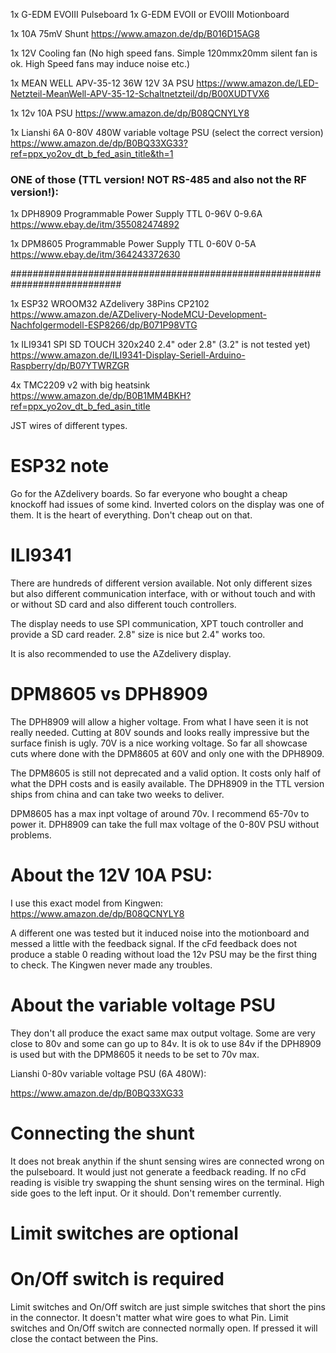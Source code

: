1x G-EDM EVOIII Pulseboard
1x G-EDM EVOII or EVOIII Motionboard

1x 10A 75mV Shunt
https://www.amazon.de/dp/B016D15AG8

1x 12V Cooling fan (No high speed fans. Simple 120mmx20mm silent fan is ok. High Speed fans may induce noise etc.)

1x MEAN WELL APV-35-12 36W 12V 3A PSU
https://www.amazon.de/LED-Netzteil-MeanWell-APV-35-12-Schaltnetzteil/dp/B00XUDTVX6

1x 12v 10A PSU
https://www.amazon.de/dp/B08QCNYLY8

1x Lianshi 6A 0-80V 480W variable voltage PSU (select the correct version)
https://www.amazon.de/dp/B0BQ33XG33?ref=ppx_yo2ov_dt_b_fed_asin_title&th=1


### ONE of those (TTL version! NOT RS-485 and also not the RF version!): ###

1x DPH8909 Programmable Power Supply TTL 0-96V 0-9.6A
https://www.ebay.de/itm/355082474892

1x DPM8605 Programmable Power Supply TTL 0-60V 0-5A
https://www.ebay.de/itm/364243372630

############################################################################

1x ESP32 WROOM32 AZdelivery 38Pins CP2102
https://www.amazon.de/AZDelivery-NodeMCU-Development-Nachfolgermodell-ESP8266/dp/B071P98VTG

1x ILI9341 SPI SD TOUCH 320x240 2.4" oder 2.8" (3.2" is not tested yet)
https://www.amazon.de/ILI9341-Display-Seriell-Arduino-Raspberry/dp/B07YTWRZGR

4x TMC2209 v2 with big heatsink
https://www.amazon.de/dp/B0B1MM4BKH?ref=ppx_yo2ov_dt_b_fed_asin_title

JST wires of different types.


# ESP32 note

Go for the AZdelivery boards. So far everyone who bought a cheap knockoff had issues of some kind. Inverted colors on the display was one of them. It is the heart of everything. Don't cheap out on that.

# ILI9341

There are hundreds of different version available. Not only different sizes but also different communication interface, with or without touch and with or without SD card and also different touch controllers.

The display needs to use SPI communication, XPT touch controller and provide a SD card reader.
2.8" size is nice but 2.4" works too.

It is also recommended to use the AZdelivery display.


# DPM8605 vs DPH8909

The DPH8909 will allow a higher voltage. From what I have seen it is not really needed. Cutting at 80V sounds and looks really
impressive but the surface finish is ugly. 70V is a nice working voltage. So far all showcase cuts where done with the DPM8605
at 60V and only one with the DPH8909.

The DPM8605 is still not deprecated and a valid option. It costs only half of what the DPH costs and is easily available. The DPH8909 in
the TTL version ships from china and can take two weeks to deliver.

DPM8605 has a max inpt voltage of around 70v. I recommend 65-70v to power it. DPH8909 can take the full max voltage of the 0-80V PSU without problems.


# About the 12V 10A PSU:

I use this exact model from Kingwen:
https://www.amazon.de/dp/B08QCNYLY8

A different one was tested but it induced noise into the motionboard and messed a little with the feedback signal.
If the cFd feedback does not produce a stable 0 reading without load the 12v PSU may be the first thing to check.
The Kingwen never made any troubles.


# About the variable voltage PSU

They don't all produce the exact same max output voltage. Some are very close to 80v and some can go up to 84v.
It is ok to use 84v if the DPH8909 is used but with the DPM8605 it needs to be set to 70v max.

Lianshi 0-80v variable voltage PSU (6A 480W):

https://www.amazon.de/dp/B0BQ33XG33

# Connecting the shunt

It does not break anythin if the shunt sensing wires are connected wrong on the pulseboard. It would just not generate a feedback reading.
If no cFd reading is visible try swapping the shunt sensing wires on the terminal. High side goes to the left input. Or it should. Don't remember currently.

# Limit switches are optional

# On/Off switch is required

Limit switches and On/Off switch are just simple switches that short the pins in the connector. It doesn't matter what wire goes to what Pin. Limit switches and On/Off switch are connected normally open. If pressed it will close the contact between the Pins.
